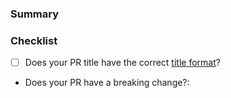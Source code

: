 <!---
Thanks for contributing to the Coxwave TypeScript repository! 🎉

Please fill out the following sections to help us quickly review your pull request.
--->

### Summary

<!-- What does the PR do? -->

### Checklist

* [ ] Does your PR title have the correct [title format](https://github.com/coxwave/coxwave-typescript/blob/main/CONTRIBUTING.md#pr-commit-title-conventions)?
* Does your PR have a breaking change?:  <!-- Yes or no -->
